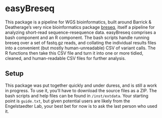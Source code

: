 
<!-- README.md is generated from README.Rmd. Please edit that file -->

# easyBreseq

<!-- badges: start -->
<!-- badges: end -->

This package is a pipeline for WGS bioinformatics, built around Barrick
& Deatherage’s very nice bioinformatics package
[breseq](https://barricklab.org/twiki/pub/Lab/ToolsBacterialGenomeResequencing/documentation/introduction.html),
itself a pipeline for analyzing short-read sequence-resequence data.
easyBreseq comprises a bash component and an R component. The bash
scripts handle running breseq over a set of fastq.gz reads, and
collating the individual results files into a convenient (but mostly
human-unreadable) CSV of variant calls. The R functions then take this
CSV file and turn it into one or more tidied, cleaned, and
human-readable CSV files for further analysis.

## Setup

This package was put together quickly and under duress, and is still a
work in progress. To use it, you’ll have to download the source files as
a ZIP. The bash scripts and help files can be found in `/inst/extdata`.
Your starting point is `guide.txt`, but given potential users are likely
from the Engelstaedter Lab, your best bet for now is to ask the last
person who used it.
